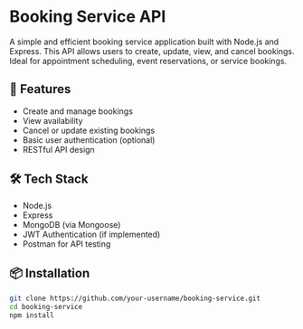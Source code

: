 # Booking Service API

A simple and efficient booking service application built with Node.js and Express. This API allows users to create, update, view, and cancel bookings. Ideal for appointment scheduling, event reservations, or service bookings.

## 🚀 Features

- Create and manage bookings
- View availability
- Cancel or update existing bookings
- Basic user authentication (optional)
- RESTful API design

## 🛠️ Tech Stack

- Node.js
- Express
- MongoDB (via Mongoose)
- JWT Authentication (if implemented)
- Postman for API testing

## 📦 Installation

```bash
git clone https://github.com/your-username/booking-service.git
cd booking-service
npm install
